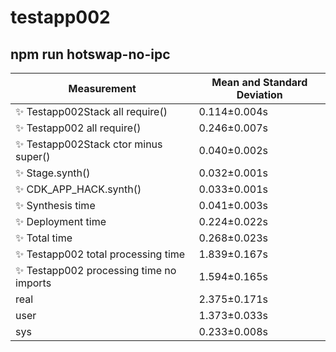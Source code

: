 # testapp002

## npm run hotswap-no-ipc


| Measurement | Mean and Standard Deviation |
| ----------- | --------------------------- |
| ✨  Testapp002Stack all require() | 0.114&pm;0.004s |
| ✨  Testapp002 all require() | 0.246&pm;0.007s |
| ✨  Testapp002Stack ctor minus super() | 0.040&pm;0.002s |
| ✨  Stage.synth() | 0.032&pm;0.001s |
| ✨  CDK_APP_HACK.synth() | 0.033&pm;0.001s |
| ✨  Synthesis time | 0.041&pm;0.003s |
| ✨  Deployment time | 0.224&pm;0.022s |
| ✨  Total time | 0.268&pm;0.023s |
| ✨  Testapp002 total processing time | 1.839&pm;0.167s |
| ✨  Testapp002 processing time no imports | 1.594&pm;0.165s |
| real | 2.375&pm;0.171s |
| user | 1.373&pm;0.033s |
| sys | 0.233&pm;0.008s |

